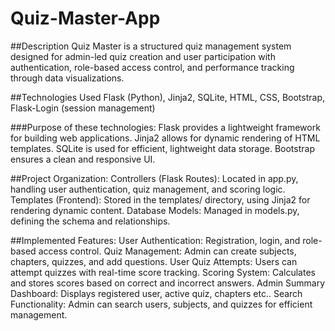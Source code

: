 # Quiz-Master-App

##Description
Quiz Master is a structured quiz management system designed for admin-led quiz creation and user participation with authentication, role-based access control, and performance tracking through data visualizations.

##Technologies Used
Flask (Python),  Jinja2, SQLite, HTML, CSS, Bootstrap, Flask-Login (session management) 

###Purpose of these technologies:
Flask provides a lightweight framework for building web applications.
Jinja2 allows for dynamic rendering of HTML templates.
SQLite is used for efficient, lightweight data storage.
Bootstrap ensures a clean and responsive UI.
 
##Project Organization:
Controllers (Flask Routes): Located in app.py, handling user authentication, quiz management, and scoring logic.
Templates (Frontend): Stored in the templates/ directory, using Jinja2 for rendering dynamic content.
Database Models: Managed in models.py, defining the schema and relationships.

##Implemented Features:
User Authentication: Registration, login, and role-based access control.
Quiz Management: Admin can create subjects, chapters, quizzes, and add questions.
User Quiz Attempts: Users can attempt quizzes with real-time score tracking.
Scoring System: Calculates and stores scores based on correct and incorrect answers.
Admin Summary Dashboard: Displays registered user, active quiz, chapters etc..
Search Functionality: Admin can search users, subjects, and quizzes for efficient management. 
